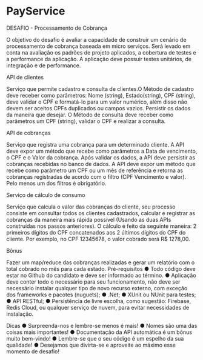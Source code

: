 # PayService

DESAFIO - Processamento de Cobrança

O objetivo do desafio é avaliar a capacidade de construir um cenário de processamento de
cobrança baseada em micro serviços. Será levado em conta na avaliação os padrões de
projeto aplicados, a cobertura de testes e a performance da aplicação. A aplicação deve
possuir testes unitários, de integração e de performance.

API de clientes

Serviço que permite cadastro e consulta de clientes.O Método de cadastro deve
receber como parâmetros: Nome (string), Estado(string), CPF (string), deve validar o CPF e
formatá-lo para um valor numérico, além disso não devem ser aceitos CPFs duplicados ou
campos vazios. Persistir os dados da maneira que desejar. O Método de consulta
deve receber como parâmetros um CPF (string), validar o CPF e realizar a consulta.

API de cobranças

Serviço que registra uma cobrança para um determinado cliente. A API deve expor um
método que recebe como parâmetros a Data de vencimento, o CPF e o Valor da cobrança.
Após validar os dados, a API deve persistir as cobranças recebidas no banco de dados. A
API deve expor um método que recebe como parâmetro um CPF ou um mês de referência
e retorna as cobranças registradas de acordo com o filtro (CPF Vencimento e valor). Pelo
menos um dos filtros é obrigatório.

Serviço de cálculo de consumo

Serviço que calcula o valor das cobranças do cliente, seu processo consiste em consultar
todos os clientes cadastrados, calcular e registrar as cobranças da maneira mais rápida
possível (Usando as duas APIs construídas nos passos anteriores). O cálculo é feito da
seguinte maneira: 2 primeiros dígitos do CPF concatenados aos 2 últimos dígitos do
CPF do cliente. Por exemplo, no CPF 12345678, o valor cobrado será R$ 1278,00.

Bônus

Fazer um map/reduce das cobranças realizadas e gerar um relatório com o total cobrado no
mês para cada estado.
Pré-requisitos
● Todo código deve estar no Github do candidato e deve ser informado ao término.
● Aplicação deve conter todo o necessário para seu funcionamento, não deve ser
necessário instalar qualquer tipo de novo recurso externo, com exceção dos
frameworks e pacotes (nuguets);
● .Net;
● XUnit ou NUnit para testes;
● API RESTful;
● Persistência de livre escolha, como sugestão: Firebase, Redis Cloud, ou qualquer
serviço de nuvem, para evitar necessidades de instalação.

Dicas
● Surpreenda-nos e lembre-se menos é mais!
● Nomes são uma das coisas mais importantes!
● Documentação da API automática é um bônus muito bem-vindo!
● Lembre-se que o seu código é um espelho da sua qualidade!
● Desejamos que divirta-se e aproveite ao máximo esse momento de desafio!
